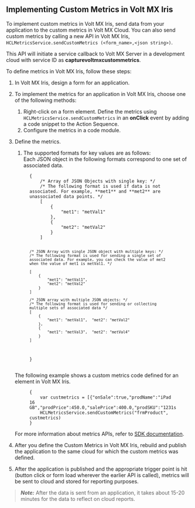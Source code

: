                             



Implementing Custom Metrics in Volt MX Iris
-------------------------------------------------

To implement custom metrics in Volt MX Iris, send data from your application to the custom metrics in Volt MX Cloud. You can also send custom metrics by calling a new API in Volt MX Iris, `HCLMetricsService.sendCustomMetrics (<form_name>,<json string>)`.

This API will initiate a service callback to Volt MX Server in a development cloud with service ID as **capturevoltmxcustommetrics**.

To define metrics in Volt MX Iris, follow these steps:

1.  In Volt MX Iris, design a form for an application.
2.  To implement the metrics for an application in Volt MX Iris, choose one of the following methods: 
    1.  Right-click on a form element. Define the metrics using `HCLMetricsService.sendCustomMetrics` in an **onClick** event by adding a code snippet to the Action Sequence.
    2.  Configure the metrics in a code module.
3.  Define the metrics.
    
    1.  The supported formats for key values are as follows:   
        Each JSON object in the following formats correspond to one set of associated data.
    <figure class="highlight"><pre><code class="language-voltmx" data-lang="voltmx">{
        /* Array of JSON Objects with single key: */  
        /* The following format is used if data is not associated. For example, **met1** and **met2** are unassociated data points. */
        [
            {
                "met1": "metVal1"
            },
            {
                "met2": "metVal2"
            }
        ]
                                
        /* JSON Array with single JSON object with multiple keys: */
        /* The following format is used for sending a single set of associated data. For example, you can check the value of met2 when the value of met1 is metVal1. */
        
        [
            {
                "met1": "metVal1",
                "met2": "metVal2"
            }
        ]
                                
        /* JSON array with multiple JSON objects: */
        /* The following format is used for sending or collecting multiple sets of associated data */
        [
            {
                "met1": "metVal1",  "met2": "metVal2"
            },
            {
                "met1": "metVal3",  "met2": "metVal4"
            }
        ]  
        
    }</code></pre></figure>
    
    The following example shows a custom metrics code defined for an element in Volt MX Iris.
    
    <figure class="highlight"><pre><code class="language-voltmx" data-lang="voltmx">{
        var custmetrics = [{"onSale":true,"prodName":"iPad 16 GB","prodPrice":450.0,"salePrice":400.0,"prodSKU":"1231sdf2","rating":4.5}]
        HCLMetricsService.sendCustomMetrics("frmProduct", custmetrics)
    }</code></pre></figure>
    
    For more information about metrics APIs, refer to [SDK documentation](../../../Foundry/voltmx_foundry_user_guide/Content/VoltMXStudio/Installing_VoltMXJS_SDK.md#MetricsS).
    
4.  After you define the Custom Metrics in Volt MX Iris, rebuild and publish the application to the same cloud for which the custom metrics was defined.
5.  After the application is published and the appropriate trigger point is hit (button click or form load wherever the earlier API is called), metrics will be sent to cloud and stored for reporting purposes.
    

> **_Note:_** After the data is sent from an application, it takes about 15-20 minutes for the data to reflect on cloud reports.

